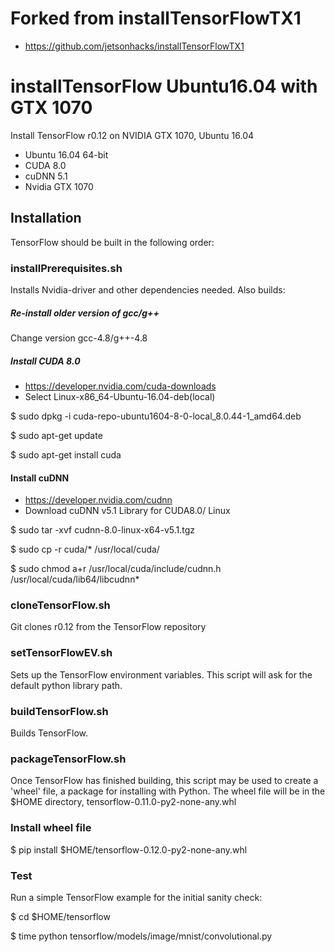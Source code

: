 # Forked from installTensorFlowTX1
* https://github.com/jetsonhacks/installTensorFlowTX1

# installTensorFlow Ubuntu16.04 with GTX 1070
Install TensorFlow r0.12 on NVIDIA GTX 1070, Ubuntu 16.04

* Ubuntu 16.04 64-bit
* CUDA 8.0
* cuDNN 5.1
* Nvidia GTX 1070

## Installation
TensorFlow should be built in the following order:

### installPrerequisites.sh
Installs Nvidia-driver and other dependencies needed. Also builds:
##### Re-install older version of gcc/g++
Change version gcc-4.8/g++-4.8
##### Install CUDA 8.0
* https://developer.nvidia.com/cuda-downloads
* Select Linux-x86_64-Ubuntu-16.04-deb(local)

$ sudo dpkg -i cuda-repo-ubuntu1604-8-0-local_8.0.44-1_amd64.deb

$ sudo apt-get update

$ sudo apt-get install cuda

#### Install cuDNN
* https://developer.nvidia.com/cudnn
* Download cuDNN v5.1 Library for CUDA8.0/ Linux

$ sudo tar -xvf cudnn-8.0-linux-x64-v5.1.tgz

$ sudo cp -r cuda/* /usr/local/cuda/

$ sudo chmod a+r /usr/local/cuda/include/cudnn.h /usr/local/cuda/lib64/libcudnn*

### cloneTensorFlow.sh
Git clones r0.12 from the TensorFlow repository

### setTensorFlowEV.sh
Sets up the TensorFlow environment variables. This script will ask for the default python library path.

### buildTensorFlow.sh
Builds TensorFlow.

### packageTensorFlow.sh
Once TensorFlow has finished building, this script may be used to create a 'wheel' file, a package for installing with Python. The wheel file will be in the $HOME directory, tensorflow-0.11.0-py2-none-any.whl

### Install wheel file
$ pip install $HOME/tensorflow-0.12.0-py2-none-any.whl

### Test
Run a simple TensorFlow example for the initial sanity check:

$ cd $HOME/tensorflow

$ time python tensorflow/models/image/mnist/convolutional.py 

